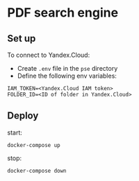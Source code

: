 # PDF search engine

## Set up

To connect to Yandex.Cloud:
- Create `.env` file in the `pse` directory
- Define the following env variables:
```
IAM_TOKEN=<Yandex.Cloud IAM token>
FOLDER_ID=<ID of folder in Yandex.Cloud>
```

## Deploy

start:
```shell script
docker-compose up
```

stop:
```shell script
docker-compose down
```
